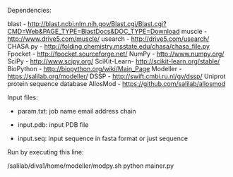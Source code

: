 Dependencies:

blast	      -	http://blast.ncbi.nlm.nih.gov/Blast.cgi/Blast.cgi?CMD=Web&PAGE_TYPE=BlastDocs&DOC_TYPE=Download
muscle	    -	http://www.drive5.com/muscle/
usearch	    -	http://drive5.com/usearch/
CHASA.py	  -	http://folding.chemistry.msstate.edu/chasa/chasa_file.py
Fpocket	    -	http://fpocket.sourceforge.net/
NumPy	      -	http://www.numpy.org/
SciPy	      -	http://www.scipy.org/
SciKit-Learn-	http://scikit-learn.org/stable/
BioPython	  -	http://biopython.org/wiki/Main_Page
Modeller	  -	https://salilab.org/modeller/
DSSP	      -	http://swift.cmbi.ru.nl/gv/dssp/
Uniprot protein sequence database
AllosMod    - https://github.com/salilab/allosmod

Input files:

- param.txt:
  job name
  email address
  chain

- input.pdb:
  input PDB file

- input.seq:
  input sequence in fasta format or just sequence


Run by executing this line:

  /salilab/diva1/home/modeller/modpy.sh python mainer.py

